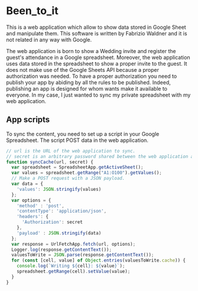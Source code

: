 # Been_to_it

This is a web application which allow to show data stored in Google Sheet and manipulate them.
This software is written by Fabrizio Waldner and it is not related in any way with Google.

The web application is born to show a Wedding invite and register the guest's attendance in a Google spreadsheet. Moreover, the web application uses data stored in the spreadsheet to show a proper invite to the guest.
It does not make use of the Google Sheets API because a proper authorization was needed. To have a proper authorization you need to publish your app by abiding by all the rules to be published.
Indeed, publishing an app is designed for whom wants make it available to everyone.
In my case, I just wanted to sync my private spreadsheet with my web application.

## App scripts


To sync the content, you need to set up a script in your Google Spreadsheet.
The script POST data in the web application.

```javascript
// url is the URL of the web application to sync.
// secret is an arbitrary password shared between the web application and this script to avoid bad actors uploading the data.
function syncCache(url, secret) {
  var spreadsheet = SpreadsheetApp.getActiveSheet();
  var values = spreadsheet.getRange("A1:O100").getValues();
  // Make a POST request with a JSON payload.
  var data = {
    'values': JSON.stringify(values)
  };
  var options = {
    'method' : 'post',
    'contentType': 'application/json',
    'headers': {
      'Authorization': secret
    },
    'payload' : JSON.stringify(data)
  };
  var response = UrlFetchApp.fetch(url, options);
  Logger.log(response.getContentText());
  valuesToWrite = JSON.parse(response.getContentText());
  for (const [cell, value] of Object.entries(valuesToWrite.cache)) {
    console.log(`Writing ${cell}: ${value}`);
    spreadsheet.getRange(cell).setValue(value);
  }
}
```
